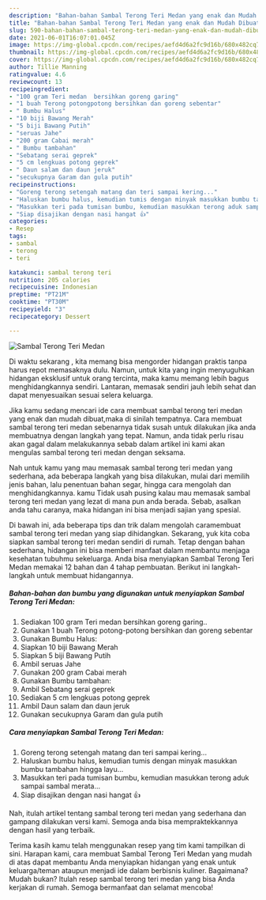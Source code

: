 ```yaml
---
description: "Bahan-bahan Sambal Terong Teri Medan yang enak dan Mudah Dibuat"
title: "Bahan-bahan Sambal Terong Teri Medan yang enak dan Mudah Dibuat"
slug: 590-bahan-bahan-sambal-terong-teri-medan-yang-enak-dan-mudah-dibuat
date: 2021-06-01T16:07:01.045Z
image: https://img-global.cpcdn.com/recipes/aefd4d6a2fc9d16b/680x482cq70/sambal-terong-teri-medan-foto-resep-utama.jpg
thumbnail: https://img-global.cpcdn.com/recipes/aefd4d6a2fc9d16b/680x482cq70/sambal-terong-teri-medan-foto-resep-utama.jpg
cover: https://img-global.cpcdn.com/recipes/aefd4d6a2fc9d16b/680x482cq70/sambal-terong-teri-medan-foto-resep-utama.jpg
author: Tillie Manning
ratingvalue: 4.6
reviewcount: 13
recipeingredient:
- "100 gram Teri medan  bersihkan goreng garing"
- "1 buah Terong potongpotong bersihkan dan goreng sebentar"
- " Bumbu Halus"
- "10 biji Bawang Merah"
- "5 biji Bawang Putih"
- "seruas Jahe"
- "200 gram Cabai merah"
- " Bumbu tambahan"
- "Sebatang serai geprek"
- "5 cm lengkuas potong geprek"
- " Daun salam dan daun jeruk"
- "secukupnya Garam dan gula putih"
recipeinstructions:
- "Goreng terong setengah matang dan teri sampai kering..."
- "Haluskan bumbu halus, kemudian tumis dengan minyak masukkan bumbu tambahan hingga layu..."
- "Masukkan teri pada tumisan bumbu, kemudian masukkan terong aduk sampai sambal merata..."
- "Siap disajikan dengan nasi hangat 👍"
categories:
- Resep
tags:
- sambal
- terong
- teri

katakunci: sambal terong teri 
nutrition: 205 calories
recipecuisine: Indonesian
preptime: "PT21M"
cooktime: "PT30M"
recipeyield: "3"
recipecategory: Dessert

---
```



![Sambal Terong Teri Medan](https://img-global.cpcdn.com/recipes/aefd4d6a2fc9d16b/680x482cq70/sambal-terong-teri-medan-foto-resep-utama.jpg)

Di waktu  sekarang , kita memang bisa mengorder hidangan praktis tanpa harus repot memasaknya dulu. Namun, untuk kita yang ingin menyuguhkan hidangan eksklusif untuk orang tercinta, maka kamu memang lebih bagus menghidangkannya sendiri. Lantaran, memasak sendiri jauh lebih sehat dan dapat menyesuaikan sesuai selera keluarga.

Jika kamu sedang mencari ide cara membuat sambal terong teri medan yang enak dan mudah dibuat,maka di sinilah tempatnya. Cara membuat sambal terong teri medan  sebenarnya tidak susah untuk dilakukan jika anda membuatnya dengan langkah yang tepat. Namun, anda tidak perlu risau akan gagal dalam melakukannya 
sebab dalam artikel ini kami akan mengulas sambal terong teri medan dengan seksama.  



Nah untuk kamu yang mau memasak sambal terong teri medan yang sederhana, ada beberapa langkah yang bisa dilakukan, mulai dari memilih jenis bahan, lalu penentuan bahan segar, hingga cara mengolah dan menghidangkannya. kamu Tidak usah pusing kalau mau memasak sambal terong teri medan yang lezat di mana pun anda berada. Sebab, asalkan anda  tahu caranya, maka hidangan ini bisa menjadi sajian yang spesial.

Di bawah ini, ada beberapa tips dan trik dalam mengolah caramembuat sambal terong teri medan yang siap dihidangkan. Sekarang, yuk kita coba siapkan sambal terong teri medan sendiri di rumah. Tetap dengan bahan sederhana, hidangan ini bisa memberi manfaat dalam membantu menjaga kesehatan tubuhmu sekeluarga. Anda bisa menyiapkan Sambal Terong Teri Medan memakai 12 bahan dan 4 tahap pembuatan. Berikut ini langkah-langkah untuk membuat hidangannya.

<!--inarticleads1-->

##### Bahan-bahan dan bumbu yang digunakan untuk menyiapkan Sambal Terong Teri Medan:

1. Sediakan 100 gram Teri medan  bersihkan goreng garing..
1. Gunakan 1 buah Terong potong-potong bersihkan dan goreng sebentar
1. Gunakan  Bumbu Halus:
1. Siapkan 10 biji Bawang Merah
1. Siapkan 5 biji Bawang Putih
1. Ambil seruas Jahe
1. Gunakan 200 gram Cabai merah
1. Gunakan  Bumbu tambahan:
1. Ambil Sebatang serai geprek
1. Sediakan 5 cm lengkuas potong geprek
1. Ambil  Daun salam dan daun jeruk
1. Gunakan secukupnya Garam dan gula putih




<!--inarticleads2-->

##### Cara menyiapkan Sambal Terong Teri Medan:

1. Goreng terong setengah matang dan teri sampai kering...
1. Haluskan bumbu halus, kemudian tumis dengan minyak masukkan bumbu tambahan hingga layu...
1. Masukkan teri pada tumisan bumbu, kemudian masukkan terong aduk sampai sambal merata...
1. Siap disajikan dengan nasi hangat 👍




Nah, itulah artikel tentang  sambal terong teri medan  yang sederhana dan gampang dilakukan versi kami. Semoga anda bisa mempraktekkannya dengan hasil yang terbaik. 

Terima kasih kamu telah menggunakan resep yang tim kami tampilkan di sini. Harapan kami, cara membuat  Sambal Terong Teri Medan yang mudah di atas dapat membantu Anda menyiapkan hidangan yang enak untuk keluarga/teman ataupun menjadi ide dalam berbisnis kuliner. Bagaimana? Mudah bukan? Itulah resep sambal terong teri medan yang bisa Anda kerjakan di rumah. Semoga bermanfaat dan selamat mencoba!

